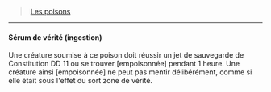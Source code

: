 ﻿---
!GenericItem
Id: poisons_hd.md#sérum-de-vérité-ingestion
ParentLink: poisons_hd.md#les-poisons
Name: Sérum de vérité (ingestion)
ParentName: Les poisons
NameLevel: 4
Attributes: {}
---
> [Les poisons](hd_poisons.md)

---

#### Sérum de vérité (ingestion)

Une créature soumise à ce poison doit réussir un jet de sauvegarde de Constitution DD 11 ou se trouver [empoisonnée] pendant 1 heure. Une créature ainsi [empoisonnée] ne peut pas mentir délibérément, comme si elle était sous l'effet du sort zone de vérité.

